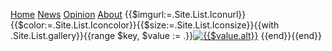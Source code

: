 [Home](/) [News](/) [Opinion](/) [About](/) {{$imgurl:=.Site.List.Iconurl}}{{$color:=.Site.List.Iconcolor}}{{$size:=.Site.List.Iconsize}}{{with .Site.List.gallery}}{{range $key, $value := .}}[![{{$value.alt}}]({{$imgurl}}{{$value.filename}}?&size={{$size}}&color={{$color}})]({{$value.url}}) {{end}}{{end}}

